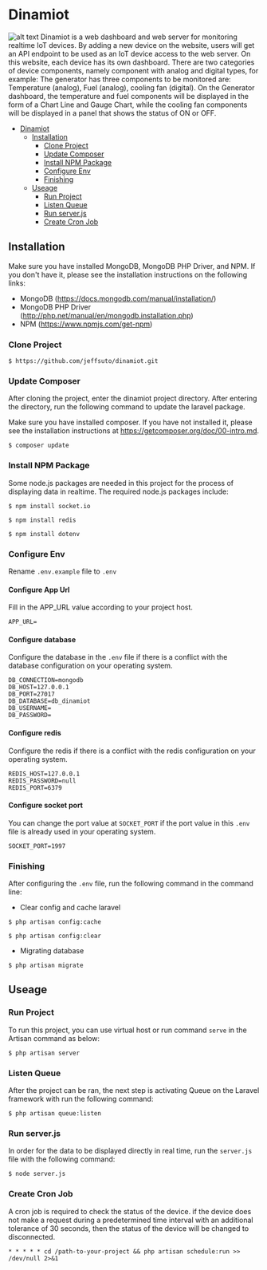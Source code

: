 # Dinamiot
![alt text](https://images.pexels.com/photos/3691907/pexels-photo-3691907.png?auto=compress&cs=tinysrgb&dpr=2&h=650&w=940)
Dinamiot is a web dashboard and web server for monitoring realtime IoT devices. By adding a new device on the website, users will get an API endpoint to be used as an IoT device access to the web server. On this website, each device has its own dashboard. There are two categories of device components, namely component with analog and digital types, for example: The generator has three components to be monitored are: Temperature (analog), Fuel (analog), cooling fan (digital). On the Generator dashboard, the temperature and fuel components will be displayed in the form of a Chart Line and Gauge Chart, while the cooling fan components will be displayed in a panel that shows the status of ON or OFF.

- [Dinamiot](#dinamiot)
    - [Installation](#installation)
        - [Clone Project](#clone-project)
        - [Update Composer](#update-composer)
        - [Install NPM Package](#install-npm-package)
        - [Configure Env](#configure-env)
        - [Finishing](#finishing)
    - [Useage](#useage)
        - [Run Project](#run-projectl)
        - [Listen Queue](#listen-queue)
        - [Run server.js](#run-server.js)
        - [Create Cron Job](#create-cron-job)
        
## Installation
Make sure you have installed MongoDB, MongoDB PHP Driver, and NPM. If you don't have it, please see the installation instructions on the following links:
- MongoDB (https://docs.mongodb.com/manual/installation/)
- MongoDB PHP Driver (http://php.net/manual/en/mongodb.installation.php)
- NPM (https://www.npmjs.com/get-npm)

### Clone Project
```
$ https://github.com/jeffsuto/dinamiot.git
```
### Update Composer
After cloning the project, enter the dinamiot project directory. After entering the directory, run the following command to update the laravel package.

Make sure you have installed composer. If you have not installed it, please see the installation instructions at https://getcomposer.org/doc/00-intro.md.
```
$ composer update
```
### Install NPM Package
Some node.js packages are needed in this project for the process of displaying data in realtime. The required node.js packages include:
```
$ npm install socket.io

$ npm install redis

$ npm install dotenv
```
### Configure Env
Rename ```.env.example``` file to ```.env```
#### Configure App Url
Fill in the APP_URL value according to your project host.
```
APP_URL=
```
#### Configure database
Configure the database in the ```.env``` file if there is a conflict with the database configuration on your operating system.
```
DB_CONNECTION=mongodb
DB_HOST=127.0.0.1
DB_PORT=27017
DB_DATABASE=db_dinamiot
DB_USERNAME=
DB_PASSWORD=
```
#### Configure redis
Configure the redis if there is a conflict with the redis configuration on your operating system.
```
REDIS_HOST=127.0.0.1
REDIS_PASSWORD=null
REDIS_PORT=6379
```
#### Configure socket port
You can change the port value at ```SOCKET_PORT``` if the port value in this ```.env``` file is already used in your operating system.
```
SOCKET_PORT=1997
```
### Finishing
After configuring the ```.env``` file, run the following command in the command line:
- Clear config and cache laravel
```
$ php artisan config:cache

$ php artisan config:clear
```
- Migrating database
```
$ php artisan migrate
```
## Useage
### Run Project
To run this project, you can use virtual host or run command ```serve``` in the Artisan command as below:
```
$ php artisan server
```
### Listen Queue
After the project can be ran, the next step is activating Queue on the Laravel framework with run the following command:
```
$ php artisan queue:listen
```
### Run server.js
In order for the data to be displayed directly in real time, run the ```server.js``` file with the following command:
```
$ node server.js
```
### Create Cron Job
A cron job is required to check the status of the device. if the device does not make a request during a predetermined time interval with an additional tolerance of 30 seconds, then the status of the device will be changed to disconnected.
```
* * * * * cd /path-to-your-project && php artisan schedule:run >> /dev/null 2>&1
```
